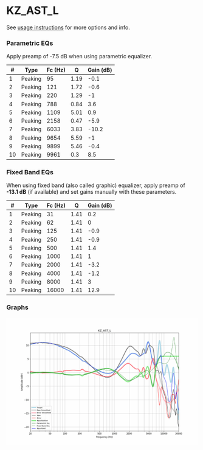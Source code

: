 # KZ_AST_L
See [usage instructions](https://github.com/jaakkopasanen/AutoEq#usage) for more options and info.

### Parametric EQs
Apply preamp of -7.5 dB when using parametric equalizer.

|   # | Type    |   Fc (Hz) |    Q |   Gain (dB) |
|-----|---------|-----------|------|-------------|
|   1 | Peaking |        95 | 1.19 |        -0.1 |
|   2 | Peaking |       121 | 1.72 |        -0.6 |
|   3 | Peaking |       220 | 1.29 |        -1   |
|   4 | Peaking |       788 | 0.84 |         3.6 |
|   5 | Peaking |      1109 | 5.01 |         0.9 |
|   6 | Peaking |      2158 | 0.47 |        -5.9 |
|   7 | Peaking |      6033 | 3.83 |       -10.2 |
|   8 | Peaking |      9654 | 5.59 |        -1   |
|   9 | Peaking |      9899 | 5.46 |        -0.4 |
|  10 | Peaking |      9961 | 0.3  |         8.5 |

### Fixed Band EQs
When using fixed band (also called graphic) equalizer, apply preamp of **-13.1 dB** (if available) and set gains manually with these parameters.

|   # | Type    |   Fc (Hz) |    Q |   Gain (dB) |
|-----|---------|-----------|------|-------------|
|   1 | Peaking |        31 | 1.41 |         0.2 |
|   2 | Peaking |        62 | 1.41 |         0   |
|   3 | Peaking |       125 | 1.41 |        -0.9 |
|   4 | Peaking |       250 | 1.41 |        -0.9 |
|   5 | Peaking |       500 | 1.41 |         1.4 |
|   6 | Peaking |      1000 | 1.41 |         1   |
|   7 | Peaking |      2000 | 1.41 |        -3.2 |
|   8 | Peaking |      4000 | 1.41 |        -1.2 |
|   9 | Peaking |      8000 | 1.41 |         3   |
|  10 | Peaking |     16000 | 1.41 |        12.9 |

### Graphs
![](./KZ_AST_L.png)
